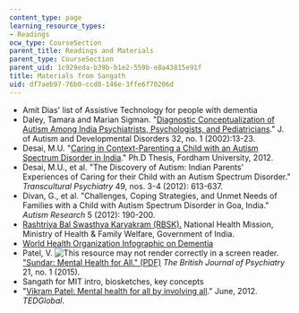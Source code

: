 ```yaml
---
content_type: page
learning_resource_types:
- Readings
ocw_type: CourseSection
parent_title: Readings and Materials
parent_type: CourseSection
parent_uid: 1c929eda-b39b-b1e2-559b-e8a43815e91f
title: Materials from Sangath
uid: df7aeb97-76b0-ccd8-146e-3ffe6f70206d
---
```


*   Amit Dias' list of Assistive Technology for people with dementia
*   Daley, Tamara and Marian Sigman. "[Diagnostic Conceptualization of Autism Among India Psychiatrists, Psychologists, and Pediatricians](http://link.springer.com/article/10.1023%2FA%3A1017947922349)." J. of Autism and Developmental Disorders 32, no. 1 (2002):13-23.
*   Desai, M.U. "[Caring in Context-Parenting a Child with an Autism Spectrum Disorder in India](http://fordham.bepress.com/dissertations/AAI3563395/)." Ph.D Thesis, Fordham University, 2012.
*   Desai, M.U., et al. "The Discovery of Autism: Indian Parents' Experiences of Caring for their Child with an Autism Spectrum Disorder." _Transcultural Psychiatry_ 49, nos. 3-4 (2012): 613-637.
*   Divan, G., et al. "Challenges, Coping Strategies, and Unmet Needs of Families with a Child with Autism Spectrum Disorder in Goa, India." _Autism Research_ 5 (2012): 190-200.
*   [Rashtriya Bal Swasthya Karyakram (RBSK).](https://rbsk.gov.in/RBSKLive/) National Health Mission, Ministry of Health & Family Welfare, Government of India.
*   [World Health Organization Infographic on Dementia](http://www.who.int/mental_health/neurology/dementia/infographic_dementia/en/)
*   Patel, V. ![This resource may not render correctly in a screen reader.](/images/inacessible.gif)["Sundar: Mental Health for All." (PDF)](http://sangath.com/images/file/SUNDAR-Vikram.pdf) _The British Journal of Psychiatry_ 21, no. 1 (2015).
*   Sangath for MIT intro, biosketches, key concepts
*   "[Vikram Patel: Mental health for all by involving all](http://www.ted.com/talks/vikram_patel_mental_health_for_all_by_involving_all?language=en)." June, 2012. _TEDGlobal_.